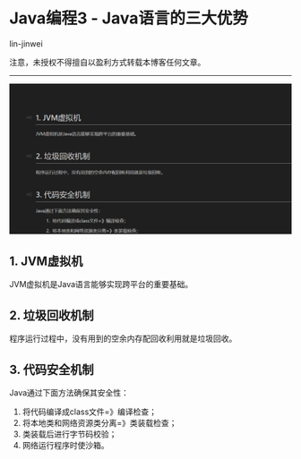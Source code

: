 # Java编程3 - Java语言的三大优势

lin-jinwei

注意，未授权不得擅自以盈利方式转载本博客任何文章。

---

![1719195336415](images/Java编程3-Java代码的运行流程/1719195336415.png)

## 1. JVM虚拟机

JVM虚拟机是Java语言能够实现跨平台的重要基础。




## 2. 垃圾回收机制

程序运行过程中，没有用到的空余内存配回收利用就是垃圾回收。

## 3. 代码安全机制

Java通过下面方法确保其安全性：

1. 将代码编译成class文件=》编译检查；
2. 将本地类和网络资源类分离=》类装载检查；
3. 类装载后进行字节码校验；
4. 网络运行程序时使沙箱。
